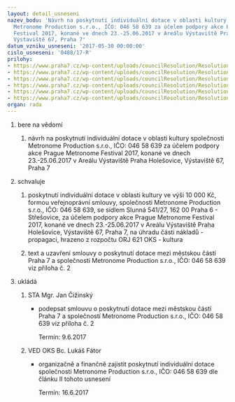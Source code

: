 ```yaml
---
layout: detail_usneseni
nazev_bodu: 'Návrh na poskytnutí individuální dotace v oblasti kultury společnosti
  Metronome Production s.r.o., IČO: 046 58 639 za účelem podpory akce Prague Metronome
  Festival 2017, konané ve dnech 23.-25.06.2017 v Areálu Výstaviště Praha Holešovice,
  Výstaviště 67, Praha 7'
datum_vzniku_usneseni: '2017-05-30 00:00:00'
cislo_usneseni: '0488/17-R'
prilohy:
- https://www.praha7.cz/wp-content/uploads/councilResolution/Resolutions/29043/export/3835~206643.doc
- https://www.praha7.cz/wp-content/uploads/councilResolution/Resolutions/29043/export/S28_Metronome_ID_kultura_2017~206642.doc
- https://www.praha7.cz/wp-content/uploads/councilResolution/Resolutions/29043/export/Metronome_zadost_anonymizovana~206641.pdf
- https://www.praha7.cz/wp-content/uploads/councilResolution/Resolutions/29043/export/OR_Metronome_2017~206640.pdf
- https://www.praha7.cz/wp-content/uploads/councilResolution/Resolutions/29043/export/DPH_Metronome_2017~206639.pdf
- https://www.praha7.cz/wp-content/uploads/councilResolution/Resolutions/29043/export/export~296011.pdf
organ: rada
---
```

<ol id="urzList" class="urzList_view"><li id="" class="urzClass1"><span name="1">bere na vědomí</span><ol class="urzOlClass"><li style="text-align: left;" id="" class="urzClass2"><span><p>návrh na poskytnutí individuální dotace v oblasti kultury společnosti Metronome Production s.r.o., IČO: 046 58 639 za účelem podpory akce Prague Metronome Festival 2017, konané ve dnech 23.-25.06.2017 v Areálu Výstaviště Praha Holešovice, Výstaviště 67, Praha 7</p></span></li></ol></li><li id="" class="urzClass1"><span name="24">schvaluje</span><ol class="urzOlClass"><li style="text-align: left;" id="" class="urzClass2"><span><p>poskytnutí individuální dotace v oblasti kultury ve výši 10 000 Kč, formou veřejnoprávní smlouvy, společnosti Metronome Production s.r.o., IČO: 046 58 639, se sídlem Slunná 541/27, 162 00 Praha 6 - Střešovice, za účelem podpory akce Prague Metronome Festival 2017, konané ve dnech 23.-25.06.2017 v Areálu Výstaviště Praha Holešovice, Výstaviště 67, Praha 7, na úhradu části nákladů - propagaci, hrazeno z rozpočtu ORJ 621 OKS - kultura</p></span></li><li style="text-align: left;" id="" class="urzClass2"><span><p>text a uzavření smlouvy o poskytnutí dotace mezi městskou částí Praha 7 a společností Metronome Production s.r.o., IČO: 046 58 639 viz příloha č. 2</p></span></li></ol></li><li class="urzClass1" id="urzUkoly"><span name="1">ukládá</span><ol class="urzOlClass"><li class="urzClass2"><span><p>STA Mgr. Jan Čižinský</p></span><ul class="urzUlClass"><li class="urzClass3"><span><p>podepsat smlouvu o poskytnutí dotace mezi městskou částí Praha 7 a společností Metronome Production s.r.o., IČO: 046 58 639 viz příloha č. 2</p></span><span class="urzUkolTermin">  Termín:&nbsp;9.6.2017</span></li></ul></li><li class="urzClass2"><span><p>VED OKS Bc. Lukáš Fátor</p></span><ul class="urzUlClass"><li class="urzClass3"><span><p>organizačně a finančně zajistit poskytnutí individuální dotace společnosti Metronome Production s.r.o., IČO: 046 58 639 dle článku II tohoto usnesení</p></span><span class="urzUkolTermin">  Termín:&nbsp;16.6.2017</span></li></ul></li></ol></li></ol>